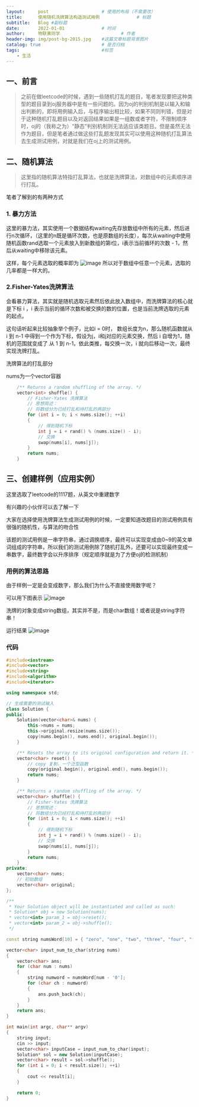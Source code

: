 ```yaml
---
layout:     post   				    # 使用的布局（不需要改）
title:      使用随机洗牌算法构造测试用例 				# 标题 
subtitle:   Blog #副标题
date:       2022-01-01 				# 时间
author:     物联黄同学 						# 作者
header-img: img/post-bg-2015.jpg 	#这篇文章标题背景图片
catalog: true 						# 是否归档
tags:								#标签
    - 生活
---
```


## 一、前言

> 之前在做leetcode的时候，遇到一些随机打乱的题目，笔者发现要把这种类型的题目录到oj服务器中是有一些问题的。因为oj的判别机制是以输入和输出判断的，即将用例输入后，与程序输出相比较，如果不同则判错，但是对于这种随机打乱题目以及对返回结果如果是一组数或者字符，不限制顺序时，oj的（我称之为）“静态”判别机制则无法适应该类题目。但是虽然无法作为题目，但是笔者通过做这些打乱题发现其实可以使用这种随机打乱算法去生成测试用例，对就是我们在oj上的测试用例。

## 二、随机算法

> 这里指的随机算法特指打乱算法，也就是洗牌算法，对数组中的元素顺序进行打乱。

笔者了解到的有两种方式

### 1. 暴力方法

这里的暴力法，其实使用一个数据结构waiting先存放数组中所有的元素，然后进行n次循环，（这里的n既是循环次数，也是原数组的长度），每次从waiting中使用随机函数rand选取一个元素放入到新数组的第i位，i表示当前循环的次数 - 1，然后从waiting中移除该元素。

这样，每个元素选取的概率即为
![image](https://user-images.githubusercontent.com/88485359/147836394-5a3aabd9-542f-43b9-b464-749c0af87413.png)
所以对于数组中任意一个元素，选取的几率都是一样大的。



### 2.Fisher-Yates洗牌算法

会看暴力算法，其实就是随机选取元素然后依此放入数组中，而洗牌算法的核心就是下标 i ，i 表示当前的循环次数和被交换的数的位置，也是当前洗牌选取的元素的起点。

这句话听起来比较抽象举个例子，比如i = 0时， 数组长度为n，那么随机函数就从i 到 n-1 中得到一个作为下标，假设为j，i和j对应的元素交换，然后 i 自增为1，随机的范围就变成了 从 1 到 n-1，依此类推，每交换一次，i 就向后移动一次，最终实现洗牌打乱。

洗牌算法的打乱部分

nums为一个vector容器

```c++
    /** Returns a random shuffling of the array. */
    vector<int> shuffle() {
        // Fisher-Yates 洗牌算法
        // 思想简述：
        // 将数组分为已经打乱和待打乱的两部分
        for (int i = 0; i < nums.size(); ++i)
        {
            // 得到随机下标
            int j = i + rand() % (nums.size() - i);
            // 交换
            swap(nums[i], nums[j]);
        }
        return nums;
    }
```



## 三、创建样例（应用实例）

这里选取了leetcode的1117题，从英文中重建数字

有兴趣的小伙伴可以去了解一下

大家在选择使用洗牌算法生成测试用例的时候，一定要知道改题目的测试用例具有很强的随机性，与算法的吻合性

该题的测试用例是一串字符串，通过调换顺序，最终可以实现变成由0~9的英文单词组成的字符串，所以我们的测试用例除了随机打乱外，还要可以实现最终变成一串数字，最终数字会以升序排序（规定顺序就是为了方便oj的检测机制）

### 用例的算法思路

由于样例一定是会变成数字，那么我们为什么不直接使用数字呢？

可以用下图表示
![image](https://user-images.githubusercontent.com/88485359/147836407-bfb9d15b-b98f-45cf-b874-7571da628b6a.png)


洗牌的对象变成string数组，其实并不是，而是char数组！或者说是string字符串！

运行结果
![image](https://user-images.githubusercontent.com/88485359/147836420-30435c6a-8abb-4674-aac7-5d514a0aa3f1.png)




### 代码

```c++
#include<iostream>
#include<vector>
#include<string>
#include<algorithm>
#include<iterator>

using namespace std;

// 生成需要的测试输入
class Solution {
public:
    Solution(vector<char>& nums) {
        this->nums = nums;
        this->original.resize(nums.size());
        copy(nums.begin(), nums.end(), original.begin());
    }

    /** Resets the array to its original configuration and return it. */
    vector<char> reset() {
        // copy 复制，一个泛型函数
        copy(original.begin(), original.end(), nums.begin());
        return nums;
    }

    /** Returns a random shuffling of the array. */
    vector<char> shuffle() {
        // Fisher-Yates 洗牌算法
        // 思想简述：
        // 将数组分为已经打乱和待打乱的两部分
        for (int i = 0; i < nums.size(); ++i)
        {
            // 得到随机下标
            int j = i + rand() % (nums.size() - i);
            // 交换
            swap(nums[i], nums[j]);
        }
        return nums;
    }
private:
    vector<char> nums;
    // 初始数组
    vector<char> original;
};

/**
 * Your Solution object will be instantiated and called as such:
 * Solution* obj = new Solution(nums);
 * vector<int> param_1 = obj->reset();
 * vector<int> param_2 = obj->shuffle();
 */

const string numsWord[10] = { "zero", "one", "two", "three", "four", "five", "six", "seven", "eight", "nine" };

vector<char> input_num_to_char(string nums)
{
    vector<char> ans;
    for (char num : nums)
    {
        string numword = numsWord[num - '0'];
        for (char ch : numword)
        {
            ans.push_back(ch);
        }
    }
    return ans;
}

int main(int argc, char** argv)
{
    string input;
    cin >> input;
    vector<char> inputCase = input_num_to_char(input);
    Solution* sol = new Solution(inputCase);
    vector<char> result = sol->shuffle();
    for (int i = 0; i < result.size(); ++i)
    {
        cout << result[i];
    }

    return 0;
}
```


